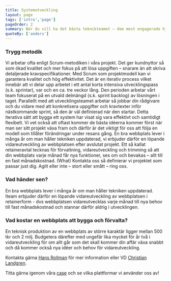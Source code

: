```yaml
---
title: Systemutveckling
layout: page
tags: ['intro','page']
pageOrder: 2
summary: När du vill ha det bästa teknikteamet – dom mest engagerade hjärnorna – och den senaste kunskapen - samlat i ett och samma team, då ska just ditt projekt genomföras tillsammans med oss på Iteam. Vi bygger det system som du behöver, det verktyget som du ser framför dig – precis så som du vill ha det. Vare sig det handlar om en ny webb, en webbutik, ett forum eller verksamhetsvertyg som molntjänst så kan vi bygga det åt dig. Vi utvecklar webbplatsen och tjänsten som utgör drivkraften i din affärsverksamhet.
quoteBy: ['anders']
---
```


### Trygg metodik 
Vi arbetar ofta enligt Scrum-metodiken i våra projekt. Det ger kundnyttor så som ökad kvalitet och mer fokus på att lösa uppgiften – snarare än att skriva detaljerade kravspecifikationer. Med Scrum som projektmodell kan vi garantera kvalitet och hög effektivitet. Det är en iterativ process vilket innebär att vi delar upp arbetet i ett antal korta intensiva utvecklingspass (s.k. sprintar), var och en ca. tre veckor lång. Den perioden arbetar vårt team fokuserat på en utvald delmängd (s.k. sprint backlog) av lösningen i taget. Parallellt med att utvecklingsteamet arbetar så jobbar din rådgivare och du vidare med att konkretisera uppgifter och kravtexter inför nästkommande sprint, så den är väl definierad när den startar. Detta iterativa sätt att bygga ett system har visat sig vara effektivt och samtidigt flexibelt. Vi vet också att oftast kommer de bästa idéerna kommer först när man ser sitt projekt växa fram och därför är det viktigt för oss att följa en modell som tillåter förändringar under resans gång.
En bra webbplats lever i många år om man håller tekniken uppdaterad, vi erbjuder därför en löpande vidareutveckling av webbplatsen efter avslutat projekt. Ett så kallat retaineravtal tecknas för förvaltning, vidareutveckling och trimming så att din webbplats varje månad får nya funktioner, ses om och bevakas – allt till en fast månadskostnad.
(What) Kontakta oss så definierar vi projektet som passar just dig. Agilt eller inte – stort eller smått – ring oss. <KONTAKT>

### Vad händer sen?
En bra webbplats lever i många år om man håller tekniken uppdaterad. Iteam erbjuder därför en löpande vidareutveckling av webbplatsen i retainerform - dvs webbplatsen vidareutvecklas varje månad till nya behov till fast månadskostnad och stannar därför aldrig i utvecklingen. 

### Vad kostar en webbplats att bygga och förvalta?
En teknisk produktion av en webbplats av större karaktär ligger mellan 500 tkr och 2 milj. Budgetera därefter med ungefär lika mycket för år två i vidareutveckling för om allt går som det skall kommer din affär växa snabbt och då kommer också nya idéer och behov för vidareutveckling.

Kontakta gärna [Hans Rollman](mailto:hans.rollman@iteam.se) för mer information eller VD [Christian Landgren](mailto:christian.landgren@iteam.se).

Titta gärna igenom våra [case](/sections/case) och se vilka plattformar vi använder oss av!